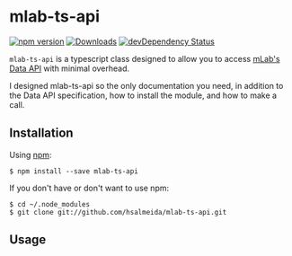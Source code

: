 # mlab-ts-api
[![npm version](https://badge.fury.io/js/mlab-ts-api.svg)](https://badge.fury.io/js/mlab-ts-api)
[![Downloads](https://img.shields.io/npm/dm/mlab-ts-api.svg)](https://www.npmjs.com/package/mlab-ts-api)
[![devDependency Status](https://david-dm.org/hsalmeida/mlab-ts-api.svg)](https://david-dm.org/hsalmeida/mlab-ts-api)

`mlab-ts-api` is a typescript class designed to allow you to access [mLab's Data API](http://docs.mlab.com/data-api/#reference) with minimal overhead.

I designed mlab-ts-api so the only documentation you need, in addition to the Data API specification, how to install the module, and how to make a call.

## Installation

Using [npm](https://www.npmjs.com/):

    $ npm install --save mlab-ts-api

If you don't have or don't want to use npm:

    $ cd ~/.node_modules
    $ git clone git://github.com/hsalmeida/mlab-ts-api.git

## Usage

